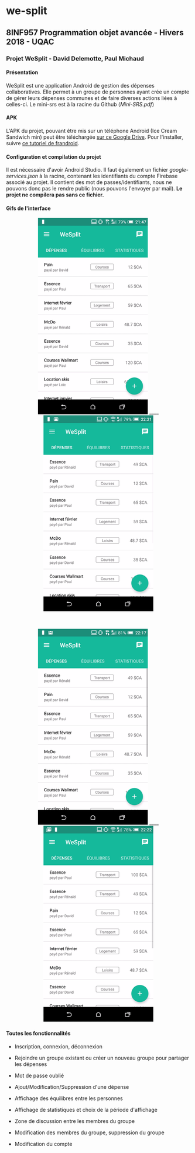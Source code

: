 # we-split

<h2>8INF957 Programmation objet avancée - Hivers 2018 - UQAC</h2>
<h3>Projet WeSplit - David Delemotte, Paul Michaud</h3>

<h4>Présentation</h4>

WeSplit est une application Android de gestion des dépenses collaboratives. Elle permet à un groupe de personnes ayant crée un compte de gérer leurs dépenses communes et de faire diverses actions liées à celles-ci. Le mini-srs est à la racine du Github (<i>Mini-SRS.pdf</i>)

<h4>APK</h4>

L'APK du projet, pouvant être mis sur un téléphone Android (Ice Cream Sandwich min) peut être téléchargée <a href="https://drive.google.com/drive/folders/1opOghcg1jxhMmqb_k6_wJcIFniN_6Stm?usp=sharing" target="_blank">sur ce Google Drive</a>.
Pour l'installer, suivre <a href="http://www.frandroid.com/comment-faire/tutoriaux/trucs-et-astuces/184151_comment-installer-un-fichier-apk-sur-son-terminal-android" target="_blank">ce tutoriel de frandroid</a>. 

<h4>Configuration et compilation du projet</h4>

Il est nécessaire d'avoir Android Studio. Il faut également un fichier <i>google-services.json</i> à la racine, contenant les identifiants du compte Firebase associé au projet. Il contient des mot de passes/identifiants, nous ne pouvons donc pas le rendre public (nous pouvons l'envoyer par mail). <b>Le projet ne compilera pas sans ce fichier.</b>

<h4>Gifs de l'interface</h4>

<p align="center">
  <img src="imgreadme/interfacegif1.gif" width="300"/>
  ____
  <img src="imgreadme/interfacegif6.gif" width="300"/>
</p><br>
<p align="center">
  <img src="imgreadme/interfacegif2.gif" width="300"/>
  ____
  <img src="imgreadme/interfacegif7.gif" width="300"/>
</p>

<h4>Toutes les fonctionnalités</h4>

- Inscription, connexion, déconnexion
- Rejoindre un groupe existant ou créer un nouveau groupe pour partager les dépenses
- Mot de passe oublié

- Ajout/Modification/Suppression d'une dépense
- Affichage des équilibres entre les personnes
- Affichage de statistiques et choix de la période d'affichage
- Zone de discussion entre les membres du groupe

- Modification des membres du groupe, suppression du groupe
- Modification du compte

